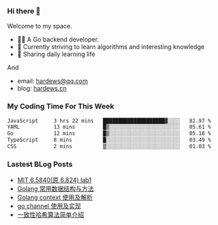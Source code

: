 ### Hi there 👋
Welcome to my space.

- 👨‍🦲 A Go backend developer. 
- 📕 Currently striving to learn algorithms and interesting knowledge
- 💪 Sharing daily learning life

And
- email: hardews@qq.com
- blog: [hardews.cn](hardews.cn)

### My Coding Time For This Week
<!--START_SECTION:waka-->

```txt
JavaScript     3 hrs 22 mins   ████████████████████▓░░░░   82.97 %
YAML           13 mins         █▒░░░░░░░░░░░░░░░░░░░░░░░   05.61 %
Go             12 mins         █▒░░░░░░░░░░░░░░░░░░░░░░░   05.18 %
TypeScript     8 mins          █░░░░░░░░░░░░░░░░░░░░░░░░   03.49 %
CSS            2 mins          ▒░░░░░░░░░░░░░░░░░░░░░░░░   01.03 %
```

<!--END_SECTION:waka-->

### Lastest BLog Posts
<!-- BLOG-POST-LIST:START -->
- [MIT 6.5840&lpar;原 6.824&rpar; lab1](https://hardews.cn/blog/mit6.5840-lab1)
- [Golang 常用数据结构与方法](https://hardews.cn/blog/golang-data-structures-and-methods)
- [Golang context 使用及解析](https://hardews.cn/blog/golang-context)
- [go channel 使用及实现](https://hardews.cn/blog/go-channel)
- [一致性哈希算法简单介绍](https://hardews.cn/blog/consistent-hash)
<!-- BLOG-POST-LIST:END -->

<!--
**Hardews/Hardews** is a ✨ _special_ ✨ repository because its `README.md` (this file) appears on your GitHub profile.

Here are some ideas to get you started:

- 🔭 I’m currently working on ...
- 🌱 I’m currently learning ...
- 👯 I’m looking to collaborate on ...
- 🤔 I’m looking for help with ...
- 💬 Ask me about ...
- 📫 How to reach me: ...
- 😄 Pronouns: ...
- ⚡ Fun fact: ...
-->
